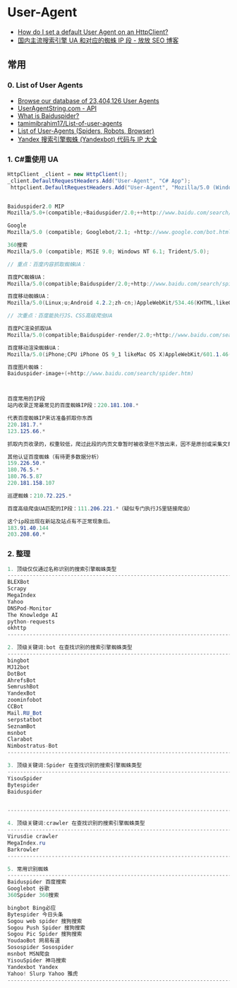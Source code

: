 # User-Agent

- [How do I set a default User Agent on an HttpClient?](https://stackoverflow.com/questions/44076962/how-do-i-set-a-default-user-agent-on-an-httpclient)
- [国内主流搜索引擎 UA 和对应的蜘蛛 IP 段 - 放放 SEO 博客](http://www.link356.com/seoshoucang/282.html)

## 常用

### 0. List of User Agents

- [Browse our database of 23,404,126 User Agents](https://developers.whatismybrowser.com/useragents/explore/)
- [UserAgentString.com - API](http://www.useragentstring.com/pages/api.php)
- [What is Baiduspider?](https://chineseseoshifu.com/blog/what-is-baiduspider.html)
- [tamimibrahim17/List-of-user-agents](https://github.com/tamimibrahim17/List-of-user-agents)
- [List of User-Agents (Spiders, Robots, Browser)](http://www.user-agents.org/)
- [Yandex 搜索引擎蜘蛛 (Yandexbot) 代码与 IP 大全](https://ie.icoa.cn/bot/yandexbot)

### 1. C#重使用 UA

```c#
HttpClient _client = new HttpClient();
_client.DefaultRequestHeaders.Add("User-Agent", "C# App");
 httpclient.DefaultRequestHeaders.Add("User-Agent", "Mozilla/5.0 (Windows NT 10.0; Win64; x64) AppleWebKit/537.36 (KHTML, like Gecko) Chrome/77.0.3865.75 Safari/537.36");


Baiduspider2.0 MIP
Mozilla/5.0+(compatible;+Baiduspider/2.0;++http://www.baidu.com/search/spider.html)

Google
Mozilla/5.0 (compatible; Googlebot/2.1; +http://www.google.com/bot.html)

360搜索
Mozilla/5.0 (compatible; MSIE 9.0; Windows NT 6.1; Trident/5.0);

// 重点：百度内容抓取蜘蛛UA：

百度PC蜘蛛UA：
Mozilla/5.0(compatible;Baiduspider/2.0;+http://www.baidu.com/search/spider.html）

百度移动蜘蛛UA：
Mozilla/5.0(Linux;u;Android 4.2.2;zh-cn;)AppleWebKit/534.46(KHTML,likeGecko)Version/5.1 Mobile Safari/10600.6.3(compatible;Baiduspider/2.0;+http://www.baidu.com/search/spider.html)

// 次重点：百度能执行JS、CSS高级爬虫UA

百度PC渲染抓取UA
Mozilla/5.0(compatible;Baiduspider-render/2.0;+http://www.baidu.com/search/spider.html)

百度移动渲染蜘蛛UA：
Mozilla/5.0(iPhone;CPU iPhone OS 9_1 likeMac OS X)AppleWebKit/601.1.46(KHTML,like Gecko)Version/9.0 Mobile/13B143Safari/601.1(compatible;Baiduspider-render/2.0;+http://www.baidu.com/search/spider.html)

百度图片蜘蛛：
Baiduspider-image+(+http://www.baidu.com/search/spider.htm)



百度常用的IP段
站内收录正常最常见的百度蜘蛛IP段：220.181.108.*

代表百度蜘蛛IP来访准备抓取你东西
220.181.7.*
123.125.66.*

抓取内页收录的，权重较低，爬过此段的内页文章暂时被收录但不放出来，因不是原创或采集文章：123.125.71.*

其他认证百度蜘蛛（有待更多数据分析）
159.226.50.*
180.76.5.*
180.76.5.87
220.181.158.107

巡逻蜘蛛：210.72.225.*

百度高级爬虫UA匹配的IP段：111.206.221.*（疑似专门执行JS里链接爬虫）

这个ip段出现在新站及站点有不正常现象后。
183.91.40.144
203.208.60.*
```

### 2. 整理

```c#
1. 顶级仅仅通过名称识别的搜索引擎蜘蛛类型
-----------------------------------------------------------------------------------------------
BLEXBot
Scrapy
MegaIndex
Yahoo
DNSPod-Monitor
The Knowledge AI
python-requests
okhttp
-----------------------------------------------------------------------------------------------

2. 顶级关键词:bot 在查找识别的搜索引擎蜘蛛类型
-----------------------------------------------------------------------------------------------
bingbot
MJ12bot
DotBot
AhrefsBot
SemrushBot
YandexBot
zoominfobot
CCBot
Mail.RU_Bot
serpstatbot
SeznamBot
msnbot
Clarabot
Nimbostratus-Bot
-----------------------------------------------------------------------------------------------

3. 顶级关键词:Spider 在查找识别的搜索引擎蜘蛛类型
-----------------------------------------------------------------------------------------------
YisouSpider
Bytespider
Baiduspider


-----------------------------------------------------------------------------------------------

4. 顶级关键词:crawler 在查找识别的搜索引擎蜘蛛类型
-----------------------------------------------------------------------------------------------
Virusdie crawler
MegaIndex.ru
Barkrowler
-----------------------------------------------------------------------------------------------

5. 常用识别蜘蛛
-----------------------------------------------------------------------------------------------
Baiduspider 百度搜索
Googlebot 谷歌
360Spider 360搜索

bingbot Bing必应
Bytespider 今日头条
Sogou web spider 搜狗搜索
Sogou Push Spider 搜狗搜索
Sogou Pic Spider 搜狗搜索
YoudaoBot 网易有道
Sosospider Sosospider
msnbot MSN爬虫
YisouSpider 神马搜索
Yandexbot Yandex
Yahoo! Slurp Yahoo 雅虎
-----------------------------------------------------------------------------------------------
```
